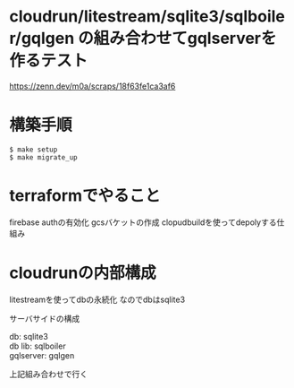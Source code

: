 # cloudrun/litestream/sqlite3/sqlboiler/gqlgen の組み合わせてgqlserverを作るテスト

https://zenn.dev/m0a/scraps/18f63fe1ca3af6

# 構築手順

```
$ make setup
$ make migrate_up
```

# terraformでやること

firebase authの有効化
gcsバケットの作成
clopudbuildを使ってdepolyする仕組み

# cloudrunの内部構成

litestreamを使ってdbの永続化
なのでdbはsqlite3

サーバサイドの構成

db: sqlite3  
db lib: sqlboiler  
gqlserver: gqlgen


上記組み合わせで行く


